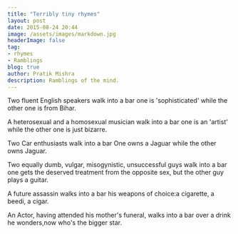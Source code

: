 ```yaml
---
title: "Terribly tiny rhymes"
layout: post
date: 2015-08-24 20:44
image: /assets/images/markdown.jpg
headerImage: false
tag:
- rhymes
- Ramblings
blog: true
author: Pratik Mishra
description: Ramblings of the mind.
---
```


Two fluent English speakers walk into a bar
one is 'sophisticated' while the other one is from Bihar.

A heterosexual and a homosexual musician walk into a bar
one is an 'artist' while the other one is just bizarre.

Two Car enthusiasts walk into a bar
One owns a Jaguar while the other owns Jaguar.

Two equally dumb, vulgar, misogynistic, unsuccessful guys walk into a bar
one gets the deserved treatment from the opposite sex, but the other guy plays a guitar.

A future assassin walks into a bar
his weapons of choice:a cigarette, a beedi, a cigar.

An Actor, having attended his mother's funeral, walks into a bar
over a drink he wonders,now who's the bigger star.
